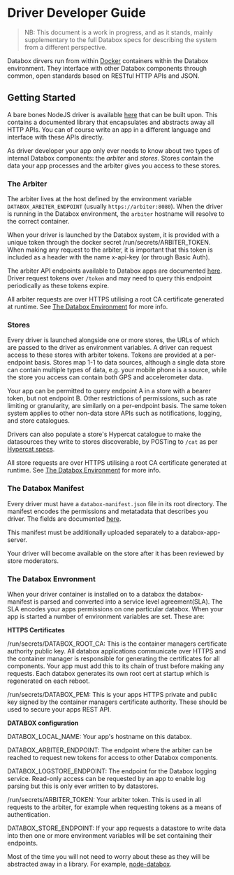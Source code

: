 Driver Developer Guide
======================

> NB: This document is a work in progress, and as it stands, mainly supplementary to the full Databox specs for describing the system from a different perspective.

Databox dirvers run from within [Docker](https://www.docker.com/) containers within the Databox environment. They interface with other Databox components through common, open standards based on RESTful HTTP APIs and JSON.

Getting Started
---------------

A bare bones NodeJS driver is available [here](https://github.com/me-box/databox-driver-template-node) that can be built upon. This contains a documented library that encapsulates and abstracts away all HTTP APIs. You can of course write an app in a different language and interface with these APIs directly.

As driver developer your app only ever needs to know about two types of internal Databox components: the _arbiter_ and _stores_. Stores contain the data your app processes and the arbiter gives you access to these stores. 

### The Arbiter ###

The arbiter lives at the host defined by the environment variable `DATABOX_ARBITER_ENDPOINT` (usually `https://arbiter:8080`). When the driver is running in the Databox environment, the `arbiter` hostname will resolve to the correct container.

When your driver is launched by the Databox system, it is provided with a unique token through the docker secret /run/secrets/ARBITER_TOKEN. When making any request to the arbiter, it is important that this token is included as a header with the name x-api-key (or through Basic Auth).

The arbiter API endpoints available to Databox apps are documented [here](https://github.com/me-box/databox-arbiter#container-facing). Driver request tokens over `/token` and may need to query this endpoint periodically as these tokens expire.

All arbiter requests are over HTTPS utilising a root CA certificate generated at runtime. See [The Databox Environment](/app-dev.md#the-databox-envronment) for more info.

### Stores ###

Every driver is launched alongside one or more stores, the URLs of which are passed to the driver as environment variables. A driver can request access to these stores with arbiter tokens. Tokens are provided at a per-endpoint basis. Stores map 1-1 to data sources, although a single data store can contain multiple types of data, e.g. your mobile phone is a source, while the store you access can contain both GPS and accelerometer data.

Your app can be permitted to query endpoint A in a store with a bearer token, but not endpoint B. Other restrictions of permissions, such as rate limiting or granularity, are similarly on a per-endpoint basis. The same token system applies to other non-data store APIs such as notifications, logging, and store catalogues.

Drivers can also populate a store's Hypercat catalogue to make the datasources they write to stores discoverable, by POSTing to `/cat` as per [Hypercat specs](https://shop.bsigroup.com/upload/276605/PAS212-corr.pdf).

All store requests are over HTTPS utilising a root CA certificate generated at runtime. See [The Databox Environment](/app-dev.md#the-databox-envronment) for more info.

### The Databox Manifest ###

Every driver must have a `databox-manifest.json` file in its root directory. The manifest encodes the permissions and metatadata that describes you driver.  The fields are documented [here](https://github.com/me-box/documents/blob/master/specs/manifest_and_sla.md#manifest).

This manifest must be additionally uploaded separately to a databox-app-server.

Your driver will become available on the store after it has been reviewed by store moderators.

### The Databox Envronment ###

When your driver container is installed on to a databox the databox-manifest is parsed and converted into a service level agreement(SLA). The SLA encodes your apps permissions on one particular databox. When your app is started a number of environment variables are set. These are:

**HTTPS Certificates**

/run/secrets/DATABOX_ROOT_CA: This is the container managers certificate authority public key. All databox applications communicate over HTTPS and the container manager is responsible for generating the certificates for all components. Your app must add this to its chain of trust before making any requests. Each databox generates its own root cert at startup which is regenerated on each reboot.

/run/secrets/DATABOX_PEM: This is your apps HTTPS private and public key signed by the container managers certificate authority. These should be used to secure your apps REST API.

**DATABOX configuration**

DATABOX_LOCAL_NAME: Your app's hostname on this databox. 

DATABOX_ARBITER_ENDPOINT: The endpoint where the arbiter can be reached to request new tokens for access to other Databox components.

DATABOX_LOGSTORE_ENDPOINT: The endpoint for the Databox logging service. Read-only access can be requested by an app to enable log parsing but this is only ever written to by datastores. 

/run/secrets/ARBITER_TOKEN: Your arbiter token. This is used in all requests to the arbiter, for example when requesting tokens as a means of authentication. 

DATABOX_STORE_ENDPOINT: If your app requests a datastore to write data into then one or more environment variables will be set containing their endpoints.

Most of the time you will not need to worry about these as they will be abstracted away in a library. For example, [node-databox](https://github.com/me-box/node-databox).

